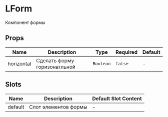 # LForm

Компонент формы

## Props

<!-- @vuese:LForm:props:start -->
|Name|Description|Type|Required|Default|
|---|---|---|---|---|
|horizontal|Сделать форму горизонатльной|`Boolean`|`false`|-|

<!-- @vuese:LForm:props:end -->


## Slots

<!-- @vuese:LForm:slots:start -->
|Name|Description|Default Slot Content|
|---|---|---|
|default|Слот элементов формы|-|

<!-- @vuese:LForm:slots:end -->


